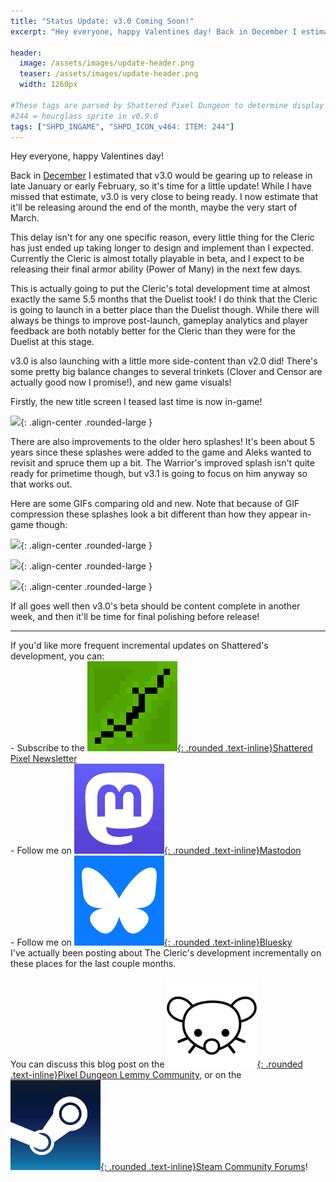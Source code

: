 ```yaml
---
title: "Status Update: v3.0 Coming Soon!"
excerpt: "Hey everyone, happy Valentines day! Back in December I estimated that v3.0 would be gearing up to release in late January or early February, so it's time for a little update! While I have missed that estimate, v3.0 is very close to being ready. I now estimate that it'll be releasing around the end of the month, maybe the very start of March."

header:
  image: /assets/images/update-header.png
  teaser: /assets/images/update-header.png
  width: 1260px

#These tags are parsed by Shattered Pixel Dungeon to determine display in its news feed
#244 = hourglass sprite in v0.9.0
tags: ["SHPD_INGAME", "SHPD_ICON_v464: ITEM: 244"]
---
```


Hey everyone, happy Valentines day!

Back in [December](/blog/coming-soon-to-shattered-the-cleric.html) I estimated that v3.0 would be gearing up to release in late January or early February, so it's time for a little update! While I have missed that estimate, v3.0 is very close to being ready. I now estimate that it'll be releasing around the end of the month, maybe the very start of March.

This delay isn't for any one specific reason, every little thing for the Cleric has just ended up taking longer to design and implement than I expected. Currently the Cleric is almost totally playable in beta, and I expect to be releasing their final armor ability (Power of Many) in the next few days.

This is actually going to put the Cleric's total development time at almost exactly the same 5.5 months that the Duelist took! I do think that the Cleric is going to launch in a better place than the Duelist though. While there will always be things to improve post-launch, gameplay analytics and player feedback are both notably better for the Cleric than they were for the Duelist at this stage.

v3.0 is also launching with a little more side-content than v2.0 did! There's some pretty big balance changes to several trinkets (Clover and Censor are actually good now I promise!), and new game visuals!

Firstly, the new title screen I teased last time is now in-game!

![](/assets/images/{{page.date|date:'%Y/%Y-%m-%d'}}/title.webp){: .align-center .rounded-large }

There are also improvements to the older hero splashes! It's been about 5 years since these splashes were added to the game and Aleks wanted to revisit and spruce them up a bit. The Warrior's improved splash isn't quite ready for primetime though, but v3.1 is going to focus on him anyway so that works out.

Here are some GIFs comparing old and new. Note that because of GIF compression these splashes look a bit different than how they appear in-game though:

![](/assets/images/{{page.date|date:'%Y/%Y-%m-%d'}}/mage.gif){: .align-center .rounded-large }

![](/assets/images/{{page.date|date:'%Y/%Y-%m-%d'}}/rogue.gif){: .align-center .rounded-large }

![](/assets/images/{{page.date|date:'%Y/%Y-%m-%d'}}/huntress.gif){: .align-center .rounded-large }

If all goes well then v3.0's beta should be content complete in another week, and then it'll be time for final polishing before release!

---

If you'd like more frequent incremental updates on Shattered's development, you can:<br>- Subscribe to the [![](/assets/images/icons/avatar.png){: .rounded .text-inline}Shattered Pixel Newsletter](/newsletter)<br>- Follow me on [![](/assets/images/icons/mastodon.png){: .rounded .text-inline}Mastodon](https://mastodon.gamedev.place/@ShatteredPixel)<br>- Follow me on [![](/assets/images/icons/bluesky.png){: .rounded .text-inline}Bluesky](https://bsky.app/profile/shatteredpixel.com)<br>I've actually been posting about The Cleric's development incrementally on these places for the last couple months.

You can discuss this blog post on the [![](/assets/images/icons/lemmy.png){: .rounded .text-inline}Pixel Dungeon Lemmy Community](https://lemmy.world/post/25567999), or on the [![](/assets/images/icons/steam.png){: .rounded .text-inline}Steam Community Forums](https://steamcommunity.com/app/1769170/eventcomments/523083364935164547)!
